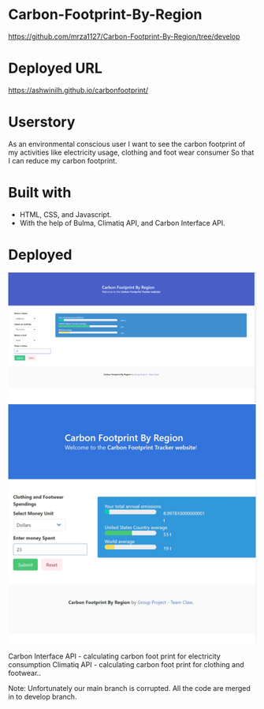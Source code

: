 # Carbon-Footprint-By-Region
https://github.com/mrza1127/Carbon-Footprint-By-Region/tree/develop
# Deployed URL

https://ashwinilh.github.io/carbonfootprint/

# Userstory

As an environmental conscious user 
I want to see the carbon footprint of my activities like electricity usage, clothing and foot wear consumer
So that I can reduce my carbon footprint.

# Built with 

- HTML, CSS, and Javascript.
- With the help of Bulma, Climatiq API, and Carbon Interface API.

# Deployed 

![Screenshot of App](/assets/images/DeployedApp.png)
![Screenshot of App](/assets/images/screen-shot.jpg)


Carbon Interface API - calculating carbon foot print for electricity consumption
Climatiq API - calculating carbon foot print for clothing and footwear..


Note: Unfortunately our main branch is corrupted. All the code are merged in to develop branch.